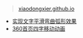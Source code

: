 
<!-- # [知识点测试](https://github.com/xiaodongxier/demo) -->

> [xiaodongxier.github.io](xiaodongxier.github.io)

* [实现文字平滑弯曲弧形效果](./20210101-实现文字平滑弯曲弧形效果)
* [360首页四字移动动画](./20210512-360首页四字移动动画)
